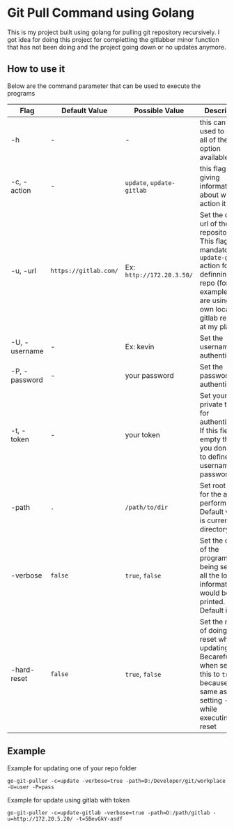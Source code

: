 # Git Pull Command using Golang

This is my project built using golang for pulling git repository recursively. 
I got idea for doing this project for completting the gitlabber minor function that has not been doing 
and the project going down or no updates anymore. 

## How to use it

Below are the command parameter that can be used to execute the programs

| Flag          | Default Value | Possible Value | Description |
|---------------|---------------|----------------|-------------|
| -h            | -  | - | this can be used to show all of the option available  |
| -c, -action   | - | `update`, `update-gitlab` | this flag are giving information about what action it takes |
| -u, -url      | `https://gitlab.com/` | Ex: `http://172.20.3.50/` | Set the default url of the repository. This flag is mandatory for `update-gitlab` action for definning your repo (for example if you are using your own local gitlab repo like at my place) |
| -U, -username | - | Ex: kevin | Set the username for authentication |
| -P, -password | - | your password | Set the password for authentication |
| -t, -token    | - | your token | Set your private token for authentication. If this field not empty than you don't have to define username and password |
| -path         | `.` | `/path/to/dir` | Set root path for the action performed. Default value is current directory |
| -verbose      | `false` | `true`, `false` | Set the output of the program. If it's being set then all the log information would be printed. Default is false |
| -hard-reset   | `false` | `true`, `false` | Set the need of doing hard reset while updating repo. Becarefull when setting this to `true` because it same as setting *--hard* while executing git reset |

## Example 

Example for updating one of your repo folder

```
go-git-puller -c=update -verbose=true -path=D:/Developer/git/workplace -U=user -P=pass
```

Example for update using gitlab with token

```
go-git-puller -c=update-gitlab -verbose=true -path=D:/path/gitlab -u=http://172.20.5.20/ -t=5BevGkY-asdf
```
